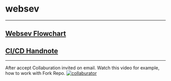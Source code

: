 # websev
******
## [Websev Flowchart](https://miro.com/welcomeonboard/RE8zU1NFQnFoTGlFWVdtdE5MZERsRDRaWTJ5Q1RVMlZHd3pDREdiOXI0a21vdGswQmpMUVdMWHJoZ1J4TmVRUnwzNDU4NzY0NTQ3MTY4Mzc4ODMzfDI=?share_link_id=783483962510)
## [CI/CD Handnote]()
******
After accept Collaburation invited on email.
Watch this video for example, how to work with Fork Repo.
[![collaburator](https://img.youtube.com/vi/HbSjyU2vf6Y/0.jpg)](https://www.youtube.com/embed/HbSjyU2vf6Y?si=qyGaeifLQ4l6wMNA")

